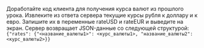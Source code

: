Доработайте код клиента для получения курса валют из прошлого урока. 
Извлеките из ответа сервера текущие курсы рубля к доллару и к евро. 
Запишите их в переменные rateUSD и rateEUR и выведите на экран. 
Сервер возвращает JSON-данные со следующей структурой: 
`{"rates": {"<название_валюты1>": <курс_валюты1>, "название_валюты2": <курс_валюты2>}}`